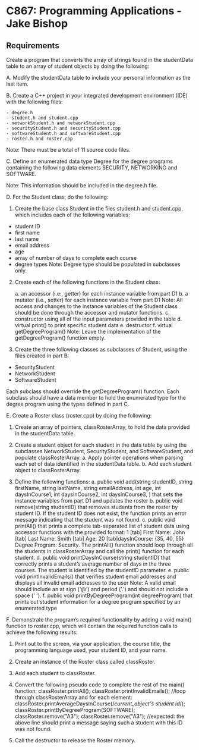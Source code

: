 # C867: Programming Applications - Jake Bishop

## Requirements
Create a program that converts the array of strings found in the studentData table to an array of student objects by doing the following:

A.  Modify the studentData table to include your personal information as the last item.


B.  Create a C++ project in your integrated development environment (IDE) with the following files:

    - degree.h
    - student.h and student.cpp
    - networkStudent.h and networkStudent.cpp
    - securityStudent.h and securityStudent.cpp
    - softwareStudent.h and softwareStudent.cpp
    - roster.h and roster.cpp

Note: There must be a total of 11 source code files.

C.  Define an enumerated data type Degree for the degree programs containing the following data elements SECURITY, NETWORKING and SOFTWARE.


Note: This information should be included in the degree.h file.


D.  For the Student class, do the following:

1.  Create the base class Student in the files student.h and student.cpp, which includes each  of the following variables:

 -   student ID
 -   first name
 -   last name
 -   email address
 -   age
 -   array of number of days to complete each course
 -   degree types
    Note: Degree type should be populated in subclasses only.

2.  Create each of the following functions in the Student class:

    a.  an accessor (i.e., getter) for each  instance variable from part D1
    b.  a mutator (i.e., setter) for each  instance variable from part D1
    Note: All access and changes to the instance variables of the Student class should be done through the accessor and mutator functions.
    c.  constructor using all  of the input parameters provided in the table
    d.  virtual print() to print specific student data
    e.  destructor
    f.  virtual getDegreeProgram()
    Note: Leave the implementation of the getDegreeProgram() function empty.


3.  Create the three following classes as subclasses of Student, using the files created in part B:

-  SecurityStudent
-  NetworkStudent
-  SoftwareStudent

Each subclass should override the getDegreeProgram() function. Each  subclass should have a data member to hold the enumerated type for the degree program using the types defined in part C.


E.  Create a Roster class (roster.cpp) by doing the following:

1.  Create an array of pointers, classRosterArray, to hold the data provided in the studentData table.

2.  Create a student object for each  student in the data table by using the subclasses NetworkStudent, SecurityStudent, and SoftwareStudent, and populate classRosterArray.
    a.  Apply pointer operations when parsing each  set of data identified in the studentData table.
    b.  Add each student object to classRosterArray.

3.  Define the following functions:
    a.  public void add(string studentID, string firstName, string lastName, string emailAddress, int age, int daysInCourse1, int daysInCourse2, int daysInCourse3, <degree program>) that sets the instance variables from part D1 and updates the roster
    b.  public void remove(string studentID) that removes students from the roster by student ID. If the student ID does not exist, the function prints an error message indicating that the student was not found.
    c.  public void printAll() that prints a complete tab-separated list of student data using accessor functions with the provided format: 1 [tab] First Name: John [tab] Last Name: Smith [tab] Age: 20 [tab]daysInCourse: {35, 40, 55} Degree Program: Security. The printAll() function should loop through all  the students in classRosterArray and call the print() function for each student.
    d.  public void printDaysInCourse(string studentID) that correctly prints a student’s average number of days in the three courses. The student is identified by the studentID parameter.
    e.  public void printInvalidEmails() that verifies student email addresses and displays all invalid email addresses to the user
    Note: A valid email should include an at sign ('@') and period ('.') and should not include a space (' ').
    f.  public void printByDegreeProgram(int degreeProgram) that prints out student information for a degree program specified by an enumerated type

F.  Demonstrate the program’s required functionality by adding a void main() function to roster.cpp, which will contain the required function calls to achieve the following results:

1.  Print out to the screen, via your application, the course title, the programming language used, your student ID, and your name.

2.  Create an instance of the Roster class called classRoster.

3.  Add each student to classRoster.

4.  Convert the following pseudo code to complete the rest of the main() function:
classRoster.printAll();
 classRoster.printInvalidEmails();
 //loop through classRosterArray and for each element:
 classRoster.printAverageDaysInCourse(/*current_object's student id*/);
 classRoster.printByDegreeProgram(SOFTWARE);
 classRoster.remove("A3");
 classRoster.remove("A3");
 //expected: the above line should print a message saying such a student with this ID was not found.

5.  Call the destructor to release the Roster memory.